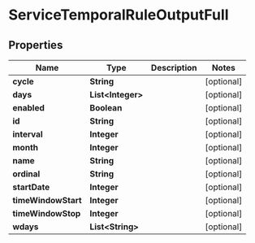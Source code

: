 

# ServiceTemporalRuleOutputFull


## Properties

| Name | Type | Description | Notes |
|------------ | ------------- | ------------- | -------------|
|**cycle** | **String** |  |  [optional] |
|**days** | **List&lt;Integer&gt;** |  |  [optional] |
|**enabled** | **Boolean** |  |  [optional] |
|**id** | **String** |  |  [optional] |
|**interval** | **Integer** |  |  [optional] |
|**month** | **Integer** |  |  [optional] |
|**name** | **String** |  |  [optional] |
|**ordinal** | **String** |  |  [optional] |
|**startDate** | **Integer** |  |  [optional] |
|**timeWindowStart** | **Integer** |  |  [optional] |
|**timeWindowStop** | **Integer** |  |  [optional] |
|**wdays** | **List&lt;String&gt;** |  |  [optional] |



